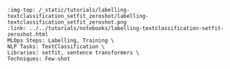 ```{grid-item-card}  🔫 Zero-shot and few-shot classification with SetFit
:img-top: /_static/tutorials/labelling-textclassification_setfit_zeroshot/labelling-textclassification_setfit_zeroshot.png
:link: ../../tutorials/notebooks/labelling-textclassification-setfit-zeroshot.html
MLOps Steps: Labelling, Training \
NLP Tasks: TextClassification \
Libraries: setfit, sentence transformers \
Techniques: Few-shot
```